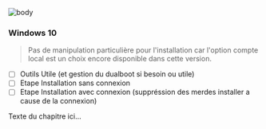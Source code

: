 ![body](https://banzaihobby.com/cdn/shop/files/Aoshima_Initial_D_Takumi_Fujiwara_AE86_Trueno_Project_D_Specification_-_BanzaiHobby-254450.jpg?v=1717061182&width=1100)

### **Windows 10**

> Pas de manipulation particulière pour l'installation car l'option compte local est un choix encore disponible dans cette version.

- [ ] Outils Utile (et gestion du dualboot si besoin ou utile)
- [ ] Etape Installation sans connexion
- [ ] Etape Installation avec connexion (suppréssion des merdes installer a cause de la connexion)

Texte du chapitre ici...
